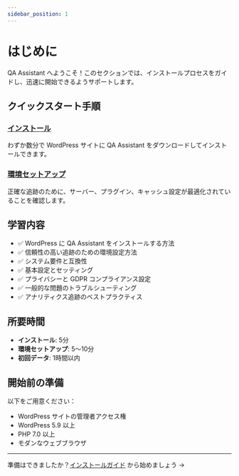 ```yaml
---
sidebar_position: 1
---
```


# はじめに

QA Assistant へようこそ！このセクションでは、インストールプロセスをガイドし、迅速に開始できるようサポートします。

## クイックスタート手順

### [インストール](/docs/user-manual/getting-started/installation)  
わずか数分で WordPress サイトに QA Assistant をダウンロードしてインストールできます。

### [環境セットアップ](/docs/user-manual/getting-started/environment-setup)  
正確な追跡のために、サーバー、プラグイン、キャッシュ設定が最適化されていることを確認します。

## 学習内容

- ✅ WordPress に QA Assistant をインストールする方法  
- ✅ 信頼性の高い追跡のための環境設定方法  
- ✅ システム要件と互換性  
- ✅ 基本設定とセッティング  
- ✅ プライバシーと GDPR コンプライアンス設定  
- ✅ 一般的な問題のトラブルシューティング  
- ✅ アナリティクス追跡のベストプラクティス

## 所要時間

- **インストール**: 5分  
- **環境セットアップ**: 5〜10分  
- **初回データ**: 1時間以内

## 開始前の準備

以下をご用意ください：
- WordPress サイトの管理者アクセス権
- WordPress 5.9 以上
- PHP 7.0 以上
- モダンなウェブブラウザ

---

準備はできましたか？[インストールガイド](/docs/user-manual/getting-started/installation) から始めましょう →

